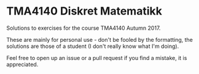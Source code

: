 # TMA4140 Diskret Matematikk

Solutions to exercises for the course TMA4140 Autumn 2017.

These are mainly for personal use - don't be fooled by the formatting, the solutions are those of a student (I don't really know what I'm doing).

Feel free to open up an issue or a pull request if you find a mistake, it is appreciated.

